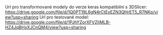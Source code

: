 Url pro transformované modely do verze keras kompatibilní s 3DSlicer: https://drive.google.com/file/d/1Q0PT19L6gN4rCtExEZN3QHrET5_R7NKp/view?usp=sharing
Url pro testované model: https://drive.google.com/file/d/1PJhYZorXFVZIjMLB-HZ4JqBHxXJCnQM4/view?usp=sharing
